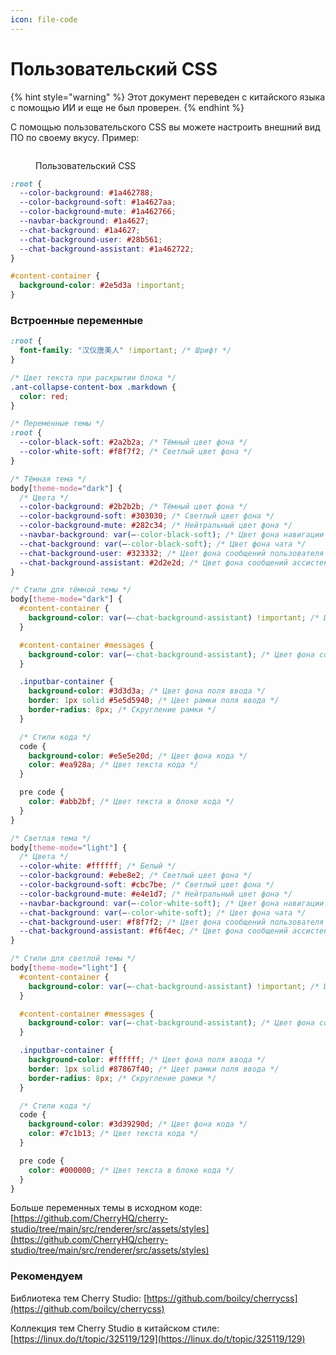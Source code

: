 ```yaml
---
icon: file-code
---
```

# Пользовательский CSS


{% hint style="warning" %}
Этот документ переведен с китайского языка с помощью ИИ и еще не был проверен.
{% endhint %}




С помощью пользовательского CSS вы можете настроить внешний вид ПО по своему вкусу. Пример:

<figure><img src="../../.gitbook/assets/telegram-cloud-photo-size-5-6311935435315724879-y.jpg" alt=""><figcaption><p>Пользовательский CSS</p></figcaption></figure>

```css
:root {
  --color-background: #1a462788;
  --color-background-soft: #1a4627aa;
  --color-background-mute: #1a462766;
  --navbar-background: #1a4627;
  --chat-background: #1a4627;
  --chat-background-user: #28b561;
  --chat-background-assistant: #1a462722;
}

#content-container {
  background-color: #2e5d3a !important;
}
```

### Встроенные переменные

```css
:root {
  font-family: "汉仪唐美人" !important; /* Шрифт */
}

/* Цвет текста при раскрытии блока */
.ant-collapse-content-box .markdown {
  color: red;
}

/* Переменные темы */
:root {
  --color-black-soft: #2a2b2a; /* Тёмный цвет фона */
  --color-white-soft: #f8f7f2; /* Светлый цвет фона */
}

/* Тёмная тема */
body[theme-mode="dark"] {
  /* Цвета */
  --color-background: #2b2b2b; /* Тёмный цвет фона */
  --color-background-soft: #303030; /* Светлый цвет фона */
  --color-background-mute: #282c34; /* Нейтральный цвет фона */
  --navbar-background: var(–-color-black-soft); /* Цвет фона навигации */
  --chat-background: var(–-color-black-soft); /* Цвет фона чата */
  --chat-background-user: #323332; /* Цвет фона сообщений пользователя */
  --chat-background-assistant: #2d2e2d; /* Цвет фона сообщений ассистента */
}

/* Стили для тёмной темы */
body[theme-mode="dark"] {
  #content-container {
    background-color: var(–-chat-background-assistant) !important; /* Цвет фона контейнера */
  }

  #content-container #messages {
    background-color: var(–-chat-background-assistant); /* Цвет фона сообщений */
  }

  .inputbar-container {
    background-color: #3d3d3a; /* Цвет фона поля ввода */
    border: 1px solid #5e5d5940; /* Цвет рамки поля ввода */
    border-radius: 8px; /* Скругление рамки */
  }

  /* Стили кода */
  code {
    background-color: #e5e5e20d; /* Цвет фона кода */
    color: #ea928a; /* Цвет текста кода */
  }

  pre code {
    color: #abb2bf; /* Цвет текста в блоке кода */
  }
}

/* Светлая тема */
body[theme-mode="light"] {
  /* Цвета */
  --color-white: #ffffff; /* Белый */
  --color-background: #ebe8e2; /* Светлый цвет фона */
  --color-background-soft: #cbc7be; /* Светлый цвет фона */
  --color-background-mute: #e4e1d7; /* Нейтральный цвет фона */
  --navbar-background: var(–-color-white-soft); /* Цвет фона навигации */
  --chat-background: var(–-color-white-soft); /* Цвет фона чата */
  --chat-background-user: #f8f7f2; /* Цвет фона сообщений пользователя */
  --chat-background-assistant: #f6f4ec; /* Цвет фона сообщений ассистента */
}

/* Стили для светлой темы */
body[theme-mode="light"] {
  #content-container {
    background-color: var(–-chat-background-assistant) !important; /* Цвет фона контейнера */
  }

  #content-container #messages {
    background-color: var(–-chat-background-assistant); /* Цвет фона сообщений */
  }

  .inputbar-container {
    background-color: #ffffff; /* Цвет фона поля ввода */
    border: 1px solid #87867f40; /* Цвет рамки поля ввода */
    border-radius: 8px; /* Скругление рамки */
  }

  /* Стили кода */
  code {
    background-color: #3d39290d; /* Цвет фона кода */
    color: #7c1b13; /* Цвет текста кода */
  }

  pre code {
    color: #000000; /* Цвет текста в блоке кода */
  }
}
```

Больше переменных темы в исходном коде: [https://github.com/CherryHQ/cherry-studio/tree/main/src/renderer/src/assets/styles](https://github.com/CherryHQ/cherry-studio/tree/main/src/renderer/src/assets/styles)

### Рекомендуем

Библиотека тем Cherry Studio: [https://github.com/boilcy/cherrycss](https://github.com/boilcy/cherrycss)

Коллекция тем Cherry Studio в китайском стиле: [https://linux.do/t/topic/325119/129](https://linux.do/t/topic/325119/129)
